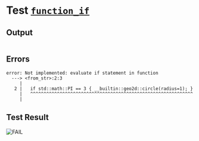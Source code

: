 # Test [`function_if`](../doc/tests/statement_usage.md#L730)

## Output

```,plain
```

## Errors

```,plain
error: Not implemented: evaluate if statement in function
  ---> <from_str>:2:3
     |
   2 |   if std::math::PI == 3 { __builtin::geo2d::circle(radius=1); }
     |   ^^^^^^^^^^^^^^^^^^^^^^^^^^^^^^^^^^^^^^^^^^^^^^^^^^^^^^^^^^^^^
     |
```

## Test Result

![FAIL](../doc/tests/.test/function_if.png)

